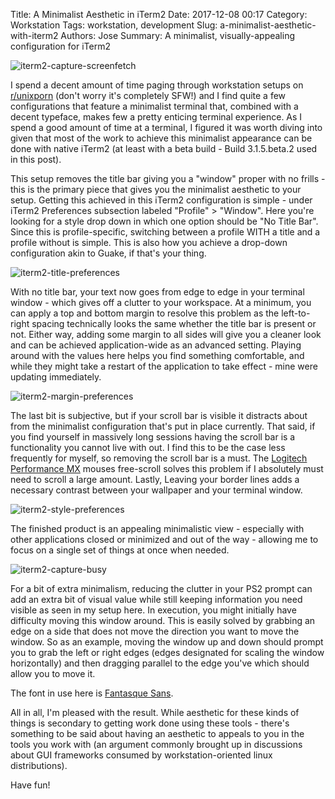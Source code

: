Title: A Minimalist Aesthetic in iTerm2
Date: 2017-12-08 00:17
Category: Workstation
Tags: workstation, development
Slug: a-minimalist-aesthetic-with-iterm2
Authors: Jose
Summary: A minimalist, visually-appealing configuration for iTerm2

![iterm2-capture-screenfetch]({filename}/images/iterm2-capture-screenfetch.png)

I spend a decent amount of time paging through workstation setups on [r/unixporn](https://reddit.com/r/unixporn) (don't worry it's completely SFW!) and I find quite a few configurations that feature a minimalist terminal that, combined with a decent typeface, makes few a pretty enticing terminal experience. As I spend a good amount of time at a terminal, I figured it was worth diving into given that most of the work to achieve this minimalist appearance can be done with native iTerm2 (at least with a beta build - Build 3.1.5.beta.2 used in this post).

This setup removes the title bar giving you a "window" proper with no frills - this is the primary piece that gives you the minimalist aesthetic to your setup. Getting this achieved in this iTerm2 configuration is simple - under iTerm2 Preferences subsection labeled "Profile" > "Window". Here you're looking for a style drop down in which one option should be "No Title Bar". Since this is profile-specific, switching between a profile WITH a title and a profile without is simple. This is also how you achieve a drop-down configuration akin to Guake, if that's your thing.

![iterm2-title-preferences]({filename}/images/iterm2-title-preferences.png)

With no title bar, your text now goes from edge to edge in your terminal window - which gives off a clutter to your workspace. At a minimum, you can apply a top and bottom margin to resolve this problem as the left-to-right spacing technically looks the same whether the title bar is present or not. Either way, adding some margin to all sides will give you a cleaner look and can be achieved application-wide as an advanced setting. Playing around with the values here helps you find something comfortable, and while they might take a restart of the application to take effect - mine were updating immediately.

![iterm2-margin-preferences]({filename}/images/iterm2-margin-preferences.png)

The last bit is subjective, but if your scroll bar is visible it distracts about from the minimalist configuration that's put in place currently. That said, if you find yourself in massively long sessions having the scroll bar is a functionality you cannot live with out. I find this to be the case less frequently for myself, so removing the scroll bar is a must. The [Logitech Performance MX](https://www.amazon.com/Logitech-Wireless-Performance-Mouse-Large/dp/B002HWRJBM/ref=sr_1_2?ie=UTF8&qid=1512714965&sr=8-2&keywords=Logitech+MX+Performance) mouses free-scroll solves this problem if I absolutely must need to scroll a large amount. Lastly, Leaving your border lines adds a necessary contrast between your wallpaper and your terminal window.

![iterm2-style-preferences]({filename}/images/iterm2-style-preferences.png)

The finished product is an appealing minimalistic view - especially with other applications closed or minimized and out of the way - allowing me to focus on a single set of things at once when needed.

![iterm2-capture-busy]({filename}/images/iterm2-capture-busy.png)

For a bit of extra minimalism, reducing the clutter in your PS2 prompt can add an extra bit of visual value while still keeping information you need visible as seen in my setup here. In execution, you might initially have difficulty moving this window around. This is easily solved by grabbing an edge on a side that does not move the direction you want to move the window. So as an example, moving the window up and down should prompt you to grab the left or right edges (edges designated for scaling the window horizontally) and then dragging parallel to the edge you've which should allow you to move it.

The font in use here is [Fantasque Sans](https://fontlibrary.org/en/font/fantasque-sans-mono).

All in all, I'm pleased with the result. While aesthetic for these kinds of things is secondary to getting work done using these tools - there's something to be said about having an aesthetic to appeals to you in the tools you work with (an argument commonly brought up in discussions about GUI frameworks consumed by workstation-oriented linux distributions).

Have fun!
